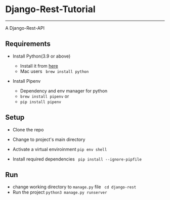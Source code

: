 # Django-Rest-Tutorial
____


A Django-Rest-API

## Requirements

- Install Python(3.9 or above)
    - Install it from [here](https://www.python.org/downloads/)
    - Mac users ``` brew install python```
    
- Install Pipenv
    - Dependency and env manager for python
    - ``` brew install pipenv ``` or
    - ``` pip install pipenv ```



## Setup

- Clone the repo

- Change to project's main directory

- Activate a virtual enviroinment
    ```pip env shell```

- Install required dependencies
    ``` pip install --ignore-pipfile```

## Run
- change working directory to ```manage.py``` file
    ``` cd django-rest```
- Run the project
    ``` python3 manage.py runserver ```
